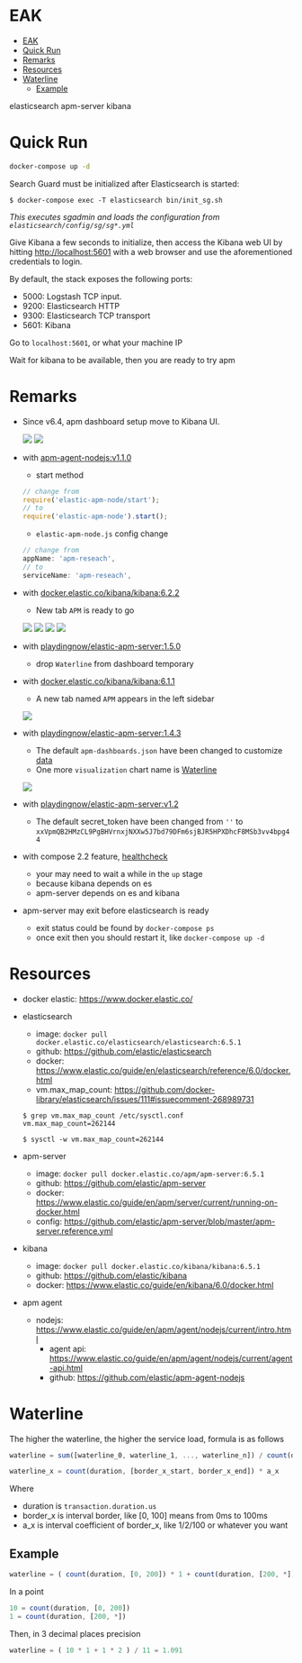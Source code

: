 # EAK

- [EAK](#eak)
- [Quick Run](#quick-run)
- [Remarks](#remarks)
- [Resources](#resources)
- [Waterline](#waterline)
  - [Example](#example)

elasticsearch apm-server kibana

# Quick Run

```sh
docker-compose up -d
```

Search Guard must be initialized after Elasticsearch is started:

```console
$ docker-compose exec -T elasticsearch bin/init_sg.sh
```


_This executes sgadmin and loads the configuration from `elasticsearch/config/sg/sg*.yml`_

Give Kibana a few seconds to initialize, then access the Kibana web UI by hitting
[http://localhost:5601](http://localhost:5601) with a web browser and use the aforementioned credentials to login.

By default, the stack exposes the following ports:
* 5000: Logstash TCP input.
* 9200: Elasticsearch HTTP
* 9300: Elasticsearch TCP transport
* 5601: Kibana


Go to `localhost:5601`, or what your machine IP

Wait for kibana to be available, then you are ready to try apm

# Remarks

- Since v6.4, apm dashboard setup move to Kibana UI.

  ![](https://github.com/yidinghan/eak/raw/master/images/apm-setup-instructions.jpg)
  ![](https://github.com/yidinghan/eak/raw/master/images/load-kibana-objects.jpg)

- with [apm-agent-nodejs:v1.1.0](https://github.com/elastic/apm-agent-nodejs/tree/v1.1.0)

  - start method

  ```js
  // change from
  require('elastic-apm-node/start');
  // to
  require('elastic-apm-node').start();
  ```

  - `elastic-apm-node.js` config change

  ```js
  // change from
  appName: 'apm-reseach',
  // to
  serviceName: 'apm-reseach',
  ```

- with [docker.elastic.co/kibana/kibana:6.2.2](https://github.com/elastic/kibana/tree/6.2.2)

  - New tab `APM` is ready to go

  ![](http://om4h4iqhe.bkt.clouddn.com/kibana-apm-services.jpg)
  ![](http://om4h4iqhe.bkt.clouddn.com/kibana-apm-service.jpg)
  ![](http://om4h4iqhe.bkt.clouddn.com/kibana-apm-request.jpg)
  ![](http://om4h4iqhe.bkt.clouddn.com/kibana-apm-pg-span.jpg)

- with [playdingnow/elastic-apm-server:1.5.0](https://github.com/yidinghan/elastic-apm-server/tree/1.5.0)
  - drop `Waterline` from dashboard temporary
- with [docker.elastic.co/kibana/kibana:6.1.1](https://github.com/elastic/kibana/tree/6.1.1)

  - A new tab named `APM` appears in the left sidebar

  ![](http://om4h4iqhe.bkt.clouddn.com/kibana-tab-apm.jpg)

- with [playdingnow/elastic-apm-server:1.4.3](https://github.com/yidinghan/elastic-apm-server/tree/1.4.3)

  - The default `apm-dashboards.json` have been changed to customize [data](https://github.com/yidinghan/elastic-apm-server/blob/master/apm-dashboards.json)
  - One more `visualization` chart name is [Waterline](#waterline)

  ![](http://om4h4iqhe.bkt.clouddn.com/apm-waterline.jpg)

- with [playdingnow/elastic-apm-server:v1.2](https://github.com/yidinghan/elastic-apm-server/tree/v1.2)
  - The default secret_token have been changed from `''` to `xxVpmQB2HMzCL9PgBHVrnxjNXXw5J7bd79DFm6sjBJR5HPXDhcF8MSb3vv4bpg44`
- with compose 2.2 feature, [healthcheck](https://docs.docker.com/compose/compose-file/compose-file-v2/#healthcheck)
  - your may need to wait a while in the `up` stage
  - because kibana depends on es
  - apm-server depends on es and kibana
- apm-server may exit before elasticsearch is ready
  - exit status could be found by `docker-compose ps`
  - once exit then you should restart it, like `docker-compose up -d`

# Resources

- docker elastic: https://www.docker.elastic.co/
- elasticsearch

  - image: `docker pull docker.elastic.co/elasticsearch/elasticsearch:6.5.1`
  - github: https://github.com/elastic/elasticsearch
  - docker: https://www.elastic.co/guide/en/elasticsearch/reference/6.0/docker.html
  - vm.max_map_count: https://github.com/docker-library/elasticsearch/issues/111#issuecomment-268989731

  ```shell
  $ grep vm.max_map_count /etc/sysctl.conf
  vm.max_map_count=262144

  $ sysctl -w vm.max_map_count=262144
  ```

- apm-server
  - image: `docker pull docker.elastic.co/apm/apm-server:6.5.1`
  - github: https://github.com/elastic/apm-server
  - docker: https://www.elastic.co/guide/en/apm/server/current/running-on-docker.html
  - config: https://github.com/elastic/apm-server/blob/master/apm-server.reference.yml
- kibana
  - image: `docker pull docker.elastic.co/kibana/kibana:6.5.1`
  - github: https://github.com/elastic/kibana
  - docker: https://www.elastic.co/guide/en/kibana/6.0/docker.html
- apm agent
  - nodejs: https://www.elastic.co/guide/en/apm/agent/nodejs/current/intro.html
    - agent api: https://www.elastic.co/guide/en/apm/agent/nodejs/current/agent-api.html
    - github: https://github.com/elastic/apm-agent-nodejs

# Waterline

The higher the waterline, the higher the service load, formula is as follows

```js
waterline = sum([waterline_0, waterline_1, ..., waterline_n]) / count(duration)

waterline_x = count(duration, [border_x_start, border_x_end]) * a_x
```

Where

- duration is `transaction.duration.us`
- border_x is interval border, like [0, 100] means from 0ms to 100ms
- a_x is interval coefficient of border_x, like 1/2/100 or whatever you want

## Example

```js
waterline = ( count(duration, [0, 200]) * 1 + count(duration, [200, *]) * 2 ) / count(duration)
```

In a point

```js
10 = count(duration, [0, 200])
1 = count(duration, [200, *])
```

Then, in 3 decimal places precision

```js
waterline = ( 10 * 1 + 1 * 2 ) / 11 = 1.091
```
